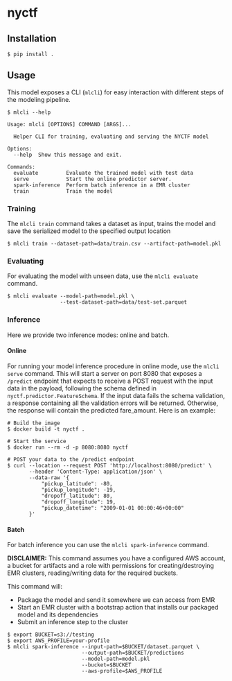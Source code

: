 # nyctf

## Installation
```shell
$ pip install .
```

## Usage
This model exposes a CLI (`mlcli`) for easy interaction with different steps of the modeling pipeline.

```shell
$ mlcli --help

Usage: mlcli [OPTIONS] COMMAND [ARGS]...

  Helper CLI for training, evaluating and serving the NYCTF model

Options:
  --help  Show this message and exit.

Commands:
  evaluate         Evaluate the trained model with test data
  serve            Start the online predictor server.
  spark-inference  Perform batch inference in a EMR cluster
  train            Train the model
```

### Training
The `mlcli train` command takes a dataset as input, trains the model and save the serialized
model to the specified output location

```shell
$ mlcli train --dataset-path=data/train.csv --artifact-path=model.pkl
```

### Evaluating
For evaluating the model with unseen data, use the `mlcli evaluate` command.
```shell
$ mlcli evaluate --model-path=model.pkl \
                 --test-dataset-path=data/test-set.parquet
```

### Inference
Here we provide two inference modes: online and batch.

#### Online
For running your model inference procedure in online mode, use the `mlcli serve` command.
This will start a server on port 8080 that exposes a `/predict` endpoint that expects to receive a POST 
request with the input data in the payload, following the schema defined in `nyctf.predictor.FeatureSchema`.
If the input data fails the schema validation, a response containing all the validation errors
will be returned. Otherwise, the response will contain the predicted fare_amount. Here is an example:

```shell
# Build the image
$ docker build -t nyctf .

# Start the service
$ docker run --rm -d -p 8080:8080 nyctf

# POST your data to the /predict endpoint
$ curl --location --request POST 'http://localhost:8080/predict' \
       --header 'Content-Type: application/json' \
       --data-raw '{
           "pickup_latitude": -80,
           "pickup_longitude": -19,
           "dropoff_latitude": 80,
           "dropoff_longitude": 19,
           "pickup_datetime": "2009-01-01 00:00:46+00:00"
       }'
```
#### Batch
For batch inference you can use the `mlcli spark-inference` command. 

**DISCLAIMER:** This command assumes you have a configured AWS account,
a bucket for artifacts and a role with permissions for creating/destroying EMR clusters, reading/writing data for the required buckets.

This command will:
- Package the model and send it somewhere we can access from EMR
- Start an EMR cluster with a bootstrap action that installs our packaged model and its dependencies
- Submit an inference step to the cluster

```shell
$ export BUCKET=s3://testing
$ export AWS_PROFILE=your-profile
$ mlcli spark-inference --input-path=$BUCKET/dataset.parquet \
                        --output-path=$BUCKET/predictions
                        --model-path=model.pkl
                        --bucket=$BUCKET
                        --aws-profile=$AWS_PROFILE
```
